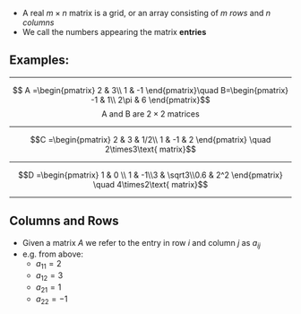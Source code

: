 - A real $m \times n$ matrix is a grid, or an array consisting of *$m$ rows* and *$n$ columns* 
- We call the numbers appearing the matrix **entries**

## Examples:
___
$$ A =\begin{pmatrix}   2 & 3\\   1 & -1 \end{pmatrix}\quad B=\begin{pmatrix}   -1 & 1\\   2\pi & 6 \end{pmatrix}$$
$$\text{A and B are $2\times2$ matrices}$$
___
$$C =\begin{pmatrix}   2 & 3 & 1/2\\   1 & -1 & 2 \end{pmatrix} \quad 2\times3\text{ matrix}$$
___
$$D =\begin{pmatrix}   1 & 0 \\   1 & -1\\3 & \sqrt3\\0.6 & 2^2 \end{pmatrix} \quad 4\times2\text{ matrix}$$
___

## Columns and Rows
- Given a matrix $A$ we refer to the entry in row $i$ and column $j$ as $a_{ij}$
- e.g. from above:
	- $a_{11} = 2$
	- $a_{12} = 3$
	- $a_{21} = 1$
	- $a_{22} = -1$